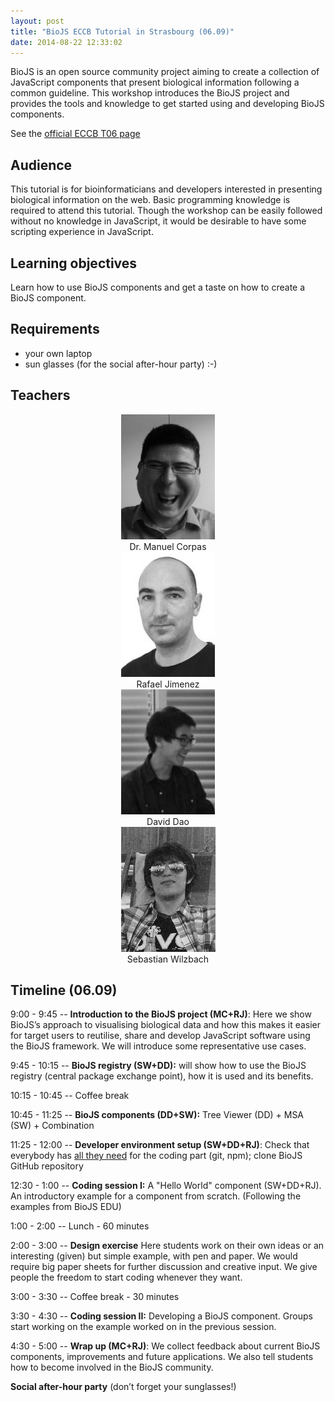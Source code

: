 ```yaml
---
layout: post
title: "BioJS ECCB Tutorial in Strasbourg (06.09)"
date: 2014-08-22 12:33:02
---
```


BioJS is an open source community project aiming to create a collection of JavaScript components that present biological information following a common guideline. This workshop introduces the BioJS project and provides the tools and knowledge to get started using and developing BioJS components. 

See the [official ECCB T06 page](http://www.eccb14.org/program/tutorials/biojs)

Audience
---------

This tutorial is for bioinformaticians and developers interested in presenting biological information on the web. Basic programming knowledge is required to attend this tutorial. Though the workshop can be easily followed without no knowledge in JavaScript, it would be desirable to have some scripting experience in JavaScript. 

Learning objectives
--------------------

Learn how to use BioJS components and get a taste on how to create a BioJS component. 

Requirements
------------

* your own laptop
* sun glasses (for the social after-hour party) :-)

Teachers
--------

<div class="container-fluid">
<div class="row" style="text-align:center">
<div class="col-md-3 col-xs-6"> <img height=200 src="/img/posts/eccb/manny_b.jpg" /> <br />Dr. Manuel Corpas</div>
<div class="col-md-3 col-xs-6"> <img height=200 src="/img/posts/eccb/rafa_b.jpg" /> <br />Rafael Jimenez </div>
<div class="col-md-3 col-xs-6"> <img height=200 src="/img/posts/eccb/david_b.jpg" /> <br />David Dao</div>
<div class="col-md-3 col-xs-6"> <img height=200 src="/img/posts/eccb/seb_b.jpg" /> <br />Sebastian Wilzbach</div>
</div>
</div>


Timeline (06.09)
--------

9:00 - 9:45 -- __Introduction to the BioJS project (MC+RJ)__: Here we show BioJS’s approach to visualising biological data and how this makes it easier for target users to reutilise, share and develop JavaScript software using the BioJS framework. We will introduce some representative use cases.

9:45 - 10:15 -- __BioJS registry (SW+DD):__ will show how to use the BioJS registry (central package exchange point), how it is used and its benefits. 

10:15 - 10:45 -- Coffee break 

10:45 - 11:25 -- __BioJS components (DD+SW):__ Tree Viewer (DD) + MSA (SW) + Combination

11:25 - 12:00 -- __Developer environment setup (SW+DD+RJ)__: Check that everybody has [all they need][setup] for the coding part (git, npm); clone BioJS GitHub repository

[setup]: http://edu.biojs.net/tutorials/01_gettingStarted.html

12:30 - 1:00 -- __Coding session I:__ A "Hello World" component (SW+DD+RJ). An introductory example for a component from scratch. (Following the examples from BioJS EDU)

1:00 - 2:00 -- Lunch - 60 minutes

2:00 - 3:00 -- __Design exercise__ Here students work on their own ideas or an interesting (given) but simple example, with pen and paper. We would require big paper sheets for further discussion and creative input. We give people the freedom to start coding whenever they want.

3:00 - 3:30 -- Coffee break - 30 minutes

3:30 - 4:30 -- __Coding session II:__ Developing a BioJS component. Groups start working on the example worked on in the previous session. 

4:30 - 5:00 -- __Wrap up (MC+RJ)__: We collect feedback about current BioJS components, improvements and future applications. We also tell students how to become involved in the BioJS community.

__Social after-hour party__ (don’t forget your sunglasses!) 
